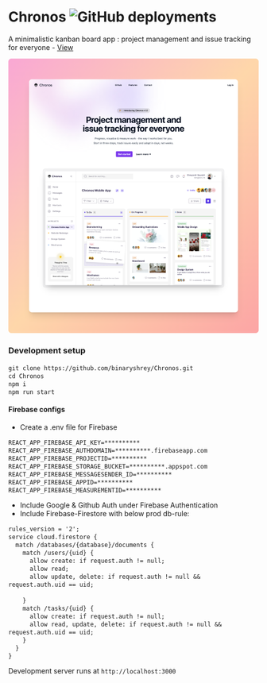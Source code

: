 # Chronos ![GitHub deployments](https://img.shields.io/github/deployments/binaryshrey/chronos/production?style=flat&logo=vercel&label=vercel)

A minimalistic kanban board app : project management and issue tracking for everyone - [View](https://chronos-inc.vercel.app/)

![Banner](https://raw.githubusercontent.com/binaryshrey/Chronos/main/chronos-product.png)

### Development setup

```
git clone https://github.com/binaryshrey/Chronos.git
cd Chronos
npm i
npm run start
```

#### Firebase configs
- Create a .env file for Firebase
```
REACT_APP_FIREBASE_API_KEY=**********
REACT_APP_FIREBASE_AUTHDOMAIN=**********.firebaseapp.com
REACT_APP_FIREBASE_PROJECTID=**********
REACT_APP_FIREBASE_STORAGE_BUCKET=**********.appspot.com
REACT_APP_FIREBASE_MESSAGESENDER_ID=**********
REACT_APP_FIREBASE_APPID=**********
REACT_APP_FIREBASE_MEASUREMENTID=**********
```

- Include Google & Github Auth under Firebase Authentication
- Include Firebase-Firestore with below prod db-rule:
```
rules_version = '2';
service cloud.firestore {
  match /databases/{database}/documents {
    match /users/{uid} {
      allow create: if request.auth != null;
      allow read;
      allow update, delete: if request.auth != null && request.auth.uid == uid;
    	
    }
    match /tasks/{uid} {
      allow create: if request.auth != null;
      allow read, update, delete: if request.auth != null && request.auth.uid == uid;
    }
  }
}
```


Development server runs at `http://localhost:3000`






